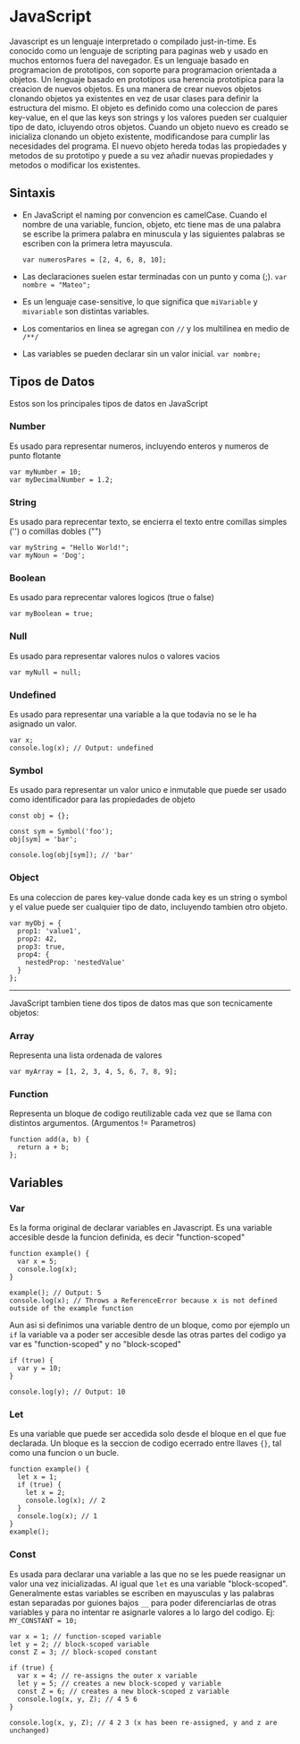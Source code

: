# JavaScript
Javascript es un lenguaje interpretado o compilado just-in-time. Es conocido como un lenguaje de scripting para paginas web y usado en muchos entornos fuera del navegador. 
Es un lenguaje basado en programacion de prototipos, con soporte para programacion orientada a objetos.
Un lenguaje basado en prototipos usa herencia prototipica para la creacion de nuevos objetos. Es una manera de crear nuevos objetos clonando objetos ya existentes en vez de usar clases para definir la estructura del mismo.
El objeto es definido como una coleccion de pares key-value, en el que las keys son strings y los valores pueden ser cualquier tipo de dato, icluyendo otros objetos.
Cuando un objeto nuevo es creado se inicializa clonando un objeto existente, modificandose para cumplir las necesidades del programa. El nuevo objeto hereda todas las propiedades y metodos de su prototipo y puede a su vez añadir nuevas propiedades y metodos o modificar los existentes.

## Sintaxis
- En JavaScript el naming por convencion es camelCase. Cuando el nombre de una variable, funcion, objeto, etc tiene mas de una palabra se escribe la primera palabra en minuscula y las siguientes palabras se escriben con la primera letra mayuscula.

	``` var numerosPares = [2, 4, 6, 8, 10]; ```

- Las declaraciones suelen estar terminadas con un punto y coma (;).
  ```var nombre = "Mateo";```
- Es un lenguaje case-sensitive, lo que significa que ```miVariable``` y ```mivariable``` son distintas variables.
- Los comentarios en linea se agregan con ```//``` y los multilinea en medio de ```/**/```
- Las variables se pueden declarar sin un valor inicial.
  ```var nombre;```

## Tipos de Datos 

Estos son los principales tipos de datos en JavaScript

### Number
Es usado para representar numeros, incluyendo enteros y numeros de punto flotante

```
var myNumber = 10;
var myDecimalNumber = 1.2;
```

### String
Es usado para reprecentar texto, se encierra el texto entre comillas simples ('') o comillas dobles ("")

```
var myString = "Hello World!";
var myNoun = 'Dog';
```

### Boolean
Es usado para reprecentar valores logicos (true o false)

```
var myBoolean = true;
```

### Null
Es usado para representar valores nulos o valores vacios

```
var myNull = null;
```

### Undefined
Es usado para representar una variable a la que todavia no se le ha asignado un valor.

```
var x;
console.log(x); // Output: undefined
```

### Symbol
Es usado para representar un valor unico e inmutable que puede ser usado como identificador para las propiedades de objeto

```
const obj = {};

const sym = Symbol('foo');
obj[sym] = 'bar';

console.log(obj[sym]); // 'bar'

```

### Object
Es una coleccion de pares key-value donde cada key es un string o symbol y el value puede ser cualquier tipo de dato, incluyendo tambien otro objeto.

```
var myObj = {
  prop1: 'value1',
  prop2: 42,
  prop3: true,
  prop4: {
    nestedProp: 'nestedValue'
  }
};
```

<hr>

JavaScript tambien tiene dos tipos de datos mas que son tecnicamente objetos:

### Array
Representa una lista ordenada de valores

```
var myArray = [1, 2, 3, 4, 5, 6, 7, 8, 9];
```

### Function
Representa un bloque de codigo reutilizable cada vez que se llama con distintos argumentos. (Argumentos != Parametros)

```
function add(a, b) {
  return a + b;
};
```


## Variables

### Var
Es la forma original de declarar variables en Javascript. Es una variable accesible desde la funcion definida, es decir "function-scoped"

```
function example() {
  var x = 5;
  console.log(x);
}

example(); // Output: 5
console.log(x); // Throws a ReferenceError because x is not defined outside of the example function
```

Aun asi si definimos una variable dentro de un bloque, como por ejemplo un ```if``` la variable va a poder ser accesible desde las otras partes del codigo ya var es "function-scoped" y no "block-scoped" 

```
if (true) {
  var y = 10;
}

console.log(y); // Output: 10
```

### Let
Es una variable que puede ser accedida solo desde el bloque en el que fue declarada. Un bloque es la seccion de codigo ecerrado entre llaves ```{}```, tal como una funcion o un bucle.

```
function example() {
  let x = 1;
  if (true) {
    let x = 2;
    console.log(x); // 2
  }
  console.log(x); // 1
}
example();
```

### Const
Es usada para declarar una variable a las que no se les puede reasignar un valor una vez inicializadas. Al igual que ```let``` es una variable "block-scoped". Generalmente estas variables se escriben en mayusculas y las palabras estan separadas por guiones bajos ```__``` para poder diferenciarlas de otras variables y para no intentar re asignarle valores a lo largo del codigo. 
Ej: ```MY_CONSTANT = 10;```

```
var x = 1; // function-scoped variable
let y = 2; // block-scoped variable
const Z = 3; // block-scoped constant

if (true) {
  var x = 4; // re-assigns the outer x variable
  let y = 5; // creates a new block-scoped y variable
  const Z = 6; // creates a new block-scoped z variable
  console.log(x, y, Z); // 4 5 6
}

console.log(x, y, Z); // 4 2 3 (x has been re-assigned, y and z are unchanged)
```

